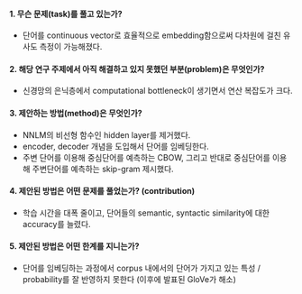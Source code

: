 #### 1. 무슨 문제(task)를 풀고 있는가?
- 단어를 continuous vector로 효율적으로 embedding함으로써 다차원에 걸친 유사도 측정이 가능해졌다.

#### 2. 해당 연구 주제에서 아직 해결하고 있지 못했던 부분(problem)은 무엇인가?
- 신경망의 은닉층에서 computational bottleneck이 생기면서 연산 복잡도가 크다.

#### 3. 제안하는 방법(method)은 무엇인가?
- NNLM의 비선형 함수인 hidden layer를 제거했다.
- encoder, decoder 개념을 도입해서 단어를 임베딩한다.
- 주변 단어를 이용해 중심단어를 예측하는 CBOW, 그리고 반대로 중심단어를 이용해 주변단어를 예측하는 skip-gram 제시했다.

#### 4. 제안된 방법은 어떤 문제를 풀었는가? (contribution)
- 학습 시간을 대폭 줄이고, 단어들의 semantic, syntactic similarity에 대한 accuracy를 늘렸다.

#### 5. 제안된 방법은 어떤 한계를 지니는가?
- 단어를 임베딩하는 과정에서 corpus 내에서의 단어가 가지고 있는 특성 / probability를 잘 반영하지 못한다 (이후에 발표된 GloVe가 해소)

